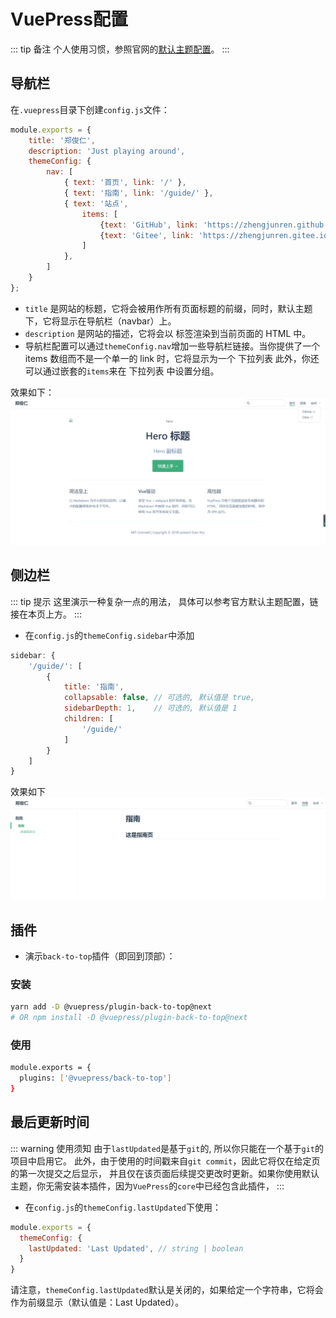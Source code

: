 # VuePress配置

::: tip 备注
个人使用习惯，参照官网的[默认主题配置](https://v1.vuepress.vuejs.org/zh/theme/default-theme-config.html)。
:::

## 导航栏

在```.vuepress```目录下创建```config.js```文件：
```js
module.exports = {
    title: '郑俊仁',
    description: 'Just playing around',
    themeConfig: {
        nav: [
            { text: '首页', link: '/' },
            { text: '指南', link: '/guide/' },
            { text: '站点',
                items: [
                    {text: 'GitHub', link: 'https://zhengjunren.github.io/'},
                    {text: 'Gitee', link: 'https://zhengjunren.gitee.io/'}
                ]
            },
        ]
    }
};
```
+ ```title``` 是网站的标题，它将会被用作所有页面标题的前缀，同时，默认主题下，它将显示在导航栏（navbar）上。
+ ```description``` 是网站的描述，它将会以 <meta> 标签渲染到当前页面的 HTML 中。
+  导航栏配置可以通过```themeConfig.nav```增加一些导航栏链接。当你提供了一个 items 数组而不是一个单一的 link 时，它将显示为一个 下拉列表
此外，你还可以通过嵌套的```items```来在 下拉列表 中设置分组。

效果如下：
![vuepress使用2](/vuepress/vuepress使用2.png)

## 侧边栏
::: tip 提示
这里演示一种复杂一点的用法，
具体可以参考官方默认主题配置，链接在本页上方。
:::
+ 在```config.js```的```themeConfig.sidebar```中添加
```js
sidebar: {
    '/guide/': [
        {
            title: '指南',
            collapsable: false, // 可选的, 默认值是 true,
            sidebarDepth: 1,    // 可选的, 默认值是 1
            children: [
                '/guide/'
            ]
        }
    ]
}
```
效果如下
![vuepress使用3](/vuepress/vuepress使用3.PNG)

## 插件

+ 演示```back-to-top```插件（即回到顶部）：

### 安装
```sh
yarn add -D @vuepress/plugin-back-to-top@next
# OR npm install -D @vuepress/plugin-back-to-top@next
```

### 使用

```sh
module.exports = {
  plugins: ['@vuepress/back-to-top']
}
```

## 最后更新时间

::: warning 使用须知
由于```lastUpdated```是基于```git```的, 所以你只能在一个基于```git```的项目中启用它。
此外，由于使用的时间戳来自```git commit```，因此它将仅在给定页的第一次提交之后显示，
并且仅在该页面后续提交更改时更新。如果你使用默认主题，你无需安装本插件，因为```VuePress```的```core```中已经包含此插件，
:::

+ 在```config.js```的```themeConfig.lastUpdated```下使用：

```js
module.exports = {
  themeConfig: {
    lastUpdated: 'Last Updated', // string | boolean
  }
}
```
请注意，```themeConfig.lastUpdated```默认是关闭的，如果给定一个字符串，它将会作为前缀显示（默认值是：Last Updated）。
